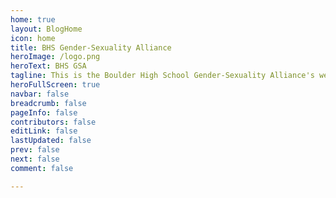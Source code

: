 ```yaml
---
home: true
layout: BlogHome
icon: home
title: BHS Gender-Sexuality Alliance
heroImage: /logo.png
heroText: BHS GSA
tagline: This is the Boulder High School Gender-Sexuality Alliance's website.
heroFullScreen: true
navbar: false
breadcrumb: false
pageInfo: false
contributors: false
editLink: false
lastUpdated: false
prev: false
next: false
comment: false

---
```


